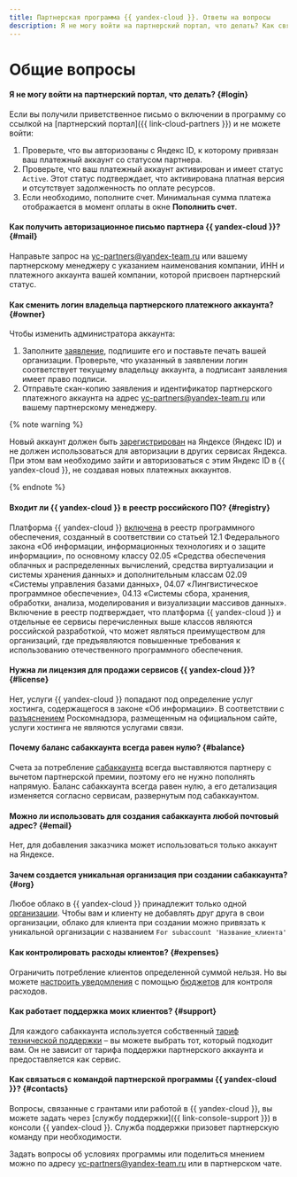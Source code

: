 ```yaml
---
title: Партнерская программа {{ yandex-cloud }}. Ответы на вопросы
description: Я не могу войти на партнерский портал, что делать? Как связаться с командой партнерской программы {{ yandex-cloud }}? Ответы на эти и другие вопросы в данной статье.
---
```


# Общие вопросы

#### Я не могу войти на партнерский портал, что делать? {#login}

Если вы получили приветственное письмо о включении в программу со ссылкой на [партнерский портал]({{ link-cloud-partners }}) и не можете войти:

1. Проверьте, что вы авторизованы с Яндекс ID, к которому привязан ваш платежный аккаунт со статусом партнера.
1. Проверьте, что ваш платежный аккаунт активирован и имеет статус `Active`.
    Этот статус подтверждает, что активирована платная версия и отсутствует задолженность по оплате ресурсов.
1. Если необходимо, пополните счет. Минимальная сумма платежа отображается в момент оплаты в окне **Пополнить счет**.

#### Как получить авторизационное письмо партнера {{ yandex-cloud }}? {#mail}

Направьте запрос на [yc-partners@yandex-team.ru](mailto:Yc-partners@yandex-team.ru) или вашему партнерскому менеджеру с указанием наименования компании, ИНН и платежного аккаунта вашей компании, которой присвоен партнерский статус.

#### Как сменить логин владельца партнерского платежного аккаунта? {#owner}

Чтобы изменить администратора аккаунта:

1. Заполните [заявление](https://disk.yandex.ru/i/vYSMw7adOHSHUA), подпишите его и поставьте печать вашей организации. Проверьте, что указанный в заявлении логин соответствует текущему владельцу аккаунта, а подписант заявления имеет право подписи.
1. Отправьте скан-копию заявления и идентификатор партнерского платежного аккаунта на адрес [yc-partners@yandex-team.ru](mailto:Yc-partners@yandex-team.ru) или вашему партнерскому менеджеру.

{% note warning %}

Новый аккаунт должен быть [зарегистрирован](https://yandex.ru/support/id/authorization/registration.html) на Яндексе (Яндекс ID) и не должен использоваться для авторизации в других сервисах Яндекса. При этом вам необходимо зайти и авторизоваться с этим Яндекс ID в {{ yandex-cloud }}, не создавая новых платежных аккаунтов.

{% endnote %}

#### Входит ли {{ yandex-cloud }} в реестр российского ПО? {#registry}

Платформа {{ yandex-cloud }} [включена](https://reestr.digital.gov.ru/reestr/310636/?sphrase_id=583415) в реестр программного обеспечения, созданный в соответствии со статьей 12.1 Федерального закона «Об информации, информационных технологиях и о защите информации», по основному классу 02.05 «Средства обеспечения облачных и распределенных вычислений, средства виртуализации и системы хранения данных» и дополнительным классам 02.09 «Системы управления базами данных», 04.07 «Лингвистическое программное обеспечение», 04.13 «Системы сбора, хранения, обработки, анализа, моделирования и визуализации массивов данных». Включение в реестр подтверждает, что платформа {{ yandex-cloud }} и отдельные ее сервисы перечисленных выше классов являются российской разработкой, что может являться преимуществом для организаций, где предъявляются повышенные требования к использованию отечественного программного обеспечения.

#### Нужна ли лицензия для продажи сервисов {{ yandex-cloud }}? {#license}

Нет, услуги {{ yandex-cloud }} попадают под определение услуг хостинга, содержащегося в законе «Об информации». В соответствии с [разъяснением](https://rkn.gov.ru/it/control/p852/) Роскомнадзора, размещенным на официальном сайте, услуги хостинга не являются услугами связи.

#### Почему баланс сабаккаунта всегда равен нулю? {#balance}

Счета за потребление [сабаккаунта](../../partner/terms.md#sub-account) всегда выставляются партнеру с вычетом партнерской премии, поэтому его не нужно пополнять напрямую. Баланс сабаккаунта всегда равен нулю, а его детализация изменяется согласно сервисам, развернутым под сабаккаунтом.

#### Можно ли использовать для создания сабаккаунта любой почтовый адрес? {#email}

Нет, для добавления заказчика может использоваться только аккаунт на Яндексе.

#### Зачем создается уникальная организация при создании сабаккаунта? {#org}

Любое облако в {{ yandex-cloud }} принадлежит только одной [организации](../../organization/quickstart.md). Чтобы вам и клиенту не добавлять друг друга в свои организации, облако для клиента при создании можно привязать к уникальной организации с названием `For subaccount 'Название_клиента'`

#### Как контролировать расходы клиентов? {#expenses}

Ограничить потребление клиентов определенной суммой нельзя. Но вы можете [настроить уведомления](../../billing/operations/budgets.md) с помощью [бюджетов](../../billing/concepts/budget.md) для контроля расходов.

#### Как работает поддержка моих клиентов? {#support}

Для каждого сабаккаунта используется собственный [тариф технической поддержки](../../support/pricing.md) – вы можете выбрать тот, который подходит вам. Он не зависит от тарифа поддержки партнерского аккаунта и предоставляется как сервис.

#### Как связаться с командой партнерской программы {{ yandex-cloud }}? {#contacts}

Вопросы, связанные с грантами или работой в {{ yandex-cloud }}, вы можете задать через [службу поддержки]({{ link-console-support }}) в консоли {{ yandex-cloud }}. Служба поддержки призовет партнерскую команду при необходимости.

Задать вопросы об условиях программы или поделиться мнением можно по адресу [yc-partners@yandex-team.ru](mailto:Yc-partners@yandex-team.ru) или в партнерском чате.
